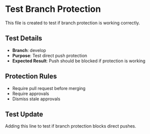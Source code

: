 # Test Branch Protection

This file is created to test if branch protection is working correctly.

## Test Details
- **Branch**: develop
- **Purpose**: Test direct push protection
- **Expected Result**: Push should be blocked if protection is working

## Protection Rules
- Require pull request before merging
- Require approvals
- Dismiss stale approvals

## Test Update
Adding this line to test if branch protection blocks direct pushes.
